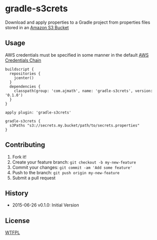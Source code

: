 # gradle-s3crets

Download and apply properties to a Gradle project from properties files stored in an [Amazon S3 Bucket](http://aws.amazon.com/s3/)

## Usage

AWS credentials must be specified in some manner in the default [AWS Credentials Chain](http://docs.aws.amazon.com/AWSSdkDocsJava/latest//DeveloperGuide/credentials.html#credentials-default)

```
buildscript {
  repositories {
    jcenter()
  }
  dependencies {
    classpath(group: 'com.ajmath', name: 'gradle-s3crets', version: '0.1.0')
  }
}

apply plugin: 'gradle-s3crets'

gradle-s3crets {
  s3Paths "s3://secrets.my.bucket/path/to/secrets.properties"
}

```

## Contributing

1. Fork it!
2. Create your feature branch: `git checkout -b my-new-feature`
3. Commit your changes: `git commit -am 'Add some feature'`
4. Push to the branch: `git push origin my-new-feature`
5. Submit a pull request

## History

* 2015-06-26 v0.1.0: Initial Version

## License

[WTFPL](http://www.wtfpl.net/)
